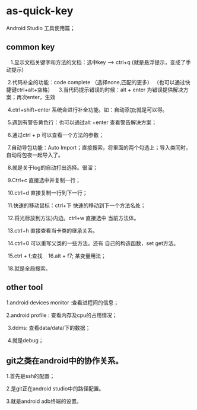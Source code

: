# as-quick-key
Android Studio 工具使用篇；

## common key
  
  1.显示文档关键字和方法的文档：选中key --> ctrl+q (就是悬浮提示，变成了手动提示)
  
  2.代码补全的功能：code complete （选择none,匹配的更多） （也可以通过快捷键ctrl+alt+空格）
  
  3.当代码提示错误的时候：alt + enter 为错误提供解决方案；再次enter，生效
  
  4.ctrl+shift+enter 系统会进行补全功能。如：自动添加;就是可以得。
  
  5.遇到有警告黄色行：也可以通过alt +enter 查看警告解决方案；
  
  6.通过ctrl + p 可以查看一个方法的参数；
  
  7.自动导包功能：Auto Import；直接搜索，将里面的两个勾选上；导入类同时，自动将包夜一起导入了。
  
  8.就是关于log的自动打出选择。很溜；
  
  9.Ctrl+c 直接选中并复制一行；
  
  10.ctrl+d 直接复制一行到下一行；
  
  11.快速的移动鼠标：ctrl+下 快速的移动到下一个方法名处；
  
  12.将光标放到方法}内边。ctrl+w 直接选中 当前方法体。
  
  13.ctrl+h 直接查看当卡类的继承关系。
  
  14.ctrl+0 可以重写父类的一些方法。还有 自己的构造函数，set get方法。
  
  15.ctrl + f;查找
  
  16.alt + f7; 某变量用法；
  
  18.就是全局搜索。
  
## other tool
 
  1.android devices monitor :查看进程间的信息；
  
  2.android profile : 查看内存及cpu的占用情况；
  
  3.ddms: 查看data/data/下的数据；
  
  4.就是debug；
  
## git之类在android中的协作关系。

 1.首先是ssh的配置；

 2.是git正在android studio中的路径配置。
 
 3.就是android adb终端的设置。
